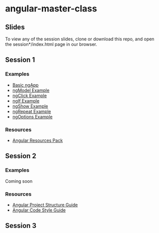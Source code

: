 # angular-master-class

## Slides

To view any of the session slides, clone or download this repo, and open the session*/index.html page in our browser.

## Session 1

### Examples

* [Basic ngApp](https://github.com/liquidcowgithub/angular-master-class/blob/master/session1/basic-ng-app-step-oc.html)
* [ngModel Example](https://github.com/liquidcowgithub/angular-master-class/blob/master/session1/built-in-directives-ng-model-oc.html)
* [ngClick Example](https://github.com/liquidcowgithub/angular-master-class/blob/master/session1/built-in-directives-ng-click-oc.html)
* [ngIf Example](https://github.com/liquidcowgithub/angular-master-class/blob/master/session1/built-in-directives-ng-if-oc.html)
* [ngShow Example](https://github.com/liquidcowgithub/angular-master-class/blob/master/session1/built-in-directives-ng-show-oc.html)
* [ngRepeat Example](https://github.com/liquidcowgithub/angular-master-class/blob/master/session1/built-in-directives-ng-repeat-oc.html)
* [ngOptions Example](https://github.com/liquidcowgithub/angular-master-class/blob/master/session1/built-in-directives-ng-options.html)

### Resources

* [Angular Resources Pack](http://source.technology/angular-resources-pack)

## Session 2

### Examples

Coming soon

### Resources

* [Angular Project Structure Guide](http://mgechev.github.io/angularjs-style-guide)
* [Angular Code Style Guide](github.com/johnpapa/angular-styleguide)

## Session 3